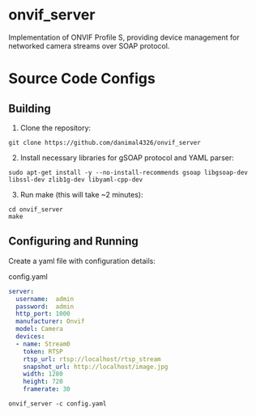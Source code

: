 # onvif_server
Implementation of ONVIF Profile S, providing device management for networked camera streams over SOAP protocol.

# Source Code Configs
## Building
1) Clone the repository:  
```
git clone https://github.com/danimal4326/onvif_server
```
2) Install necessary libraries for gSOAP protocol and YAML parser:
```
sudo apt-get install -y --no-install-recommends gsoap libgsoap-dev libssl-dev zlib1g-dev libyaml-cpp-dev
```
3) Run make (this will take ~2 minutes):
```
cd onvif_server
make
```
## Configuring and Running

Create a yaml file with configuration details:

config.yaml
```yaml
server:
  username:  admin
  password:  admin
  http_port: 1000
  manufacturer: Onvif
  model: Camera
  devices:
  - name: Stream0
    token: RTSP
    rtsp_url: rtsp://localhost/rtsp_stream
    snapshot_url: http://localhost/image.jpg
    width: 1280
    height: 720
    framerate: 30
```

`onvif_server -c config.yaml`
